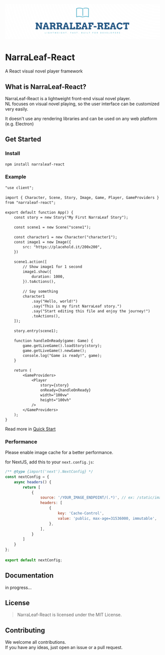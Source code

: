 ![](./docs/nlr-logo-md.png)

# NarraLeaf-React

A React visual novel player framework

## What is NarraLeaf-React?

NarraLeaf-React is a lightweight front-end visual novel player.  
NL focuses on visual novel playing, so the user interface can be customized very easily.

It doesn't use any rendering libraries and can be used on any web platform (e.g. Electron)

## Get Started

### Install

```bash
npm install narraleaf-react
```

### Example

```tsx
"use client";

import { Character, Scene, Story, Image, Game, Player, GameProviders } from "narraleaf-react";

export default function App() {
    const story = new Story("My First NarraLeaf Story");

    const scene1 = new Scene("scene1");

    const character1 = new Character("character1");
    const image1 = new Image({
        src: "https://placehold.it/200x200",
    })

    scene1.action([
        // Show image1 for 1 second
        image1.show({
            duration: 1000,
        }).toActions(),

        // Say something
        character1
            .say("Hello, world!")
            .say("This is my first NarraLeaf story.")
            .say("Start editing this file and enjoy the journey!")
            .toActions(),
    ]);

    story.entry(scene1);

    function handleOnReady(game: Game) {
        game.getLiveGame().loadStory(story);
        game.getLiveGame().newGame();
        console.log("Game is ready!", game);
    }

    return (
        <GameProviders>
            <Player
                story={story}
                onReady={handleOnReady}
                width="100vw"
                height="100vh"
            />
        </GameProviders>
    );
}
```

Read more in [Quick Start](./docs/quick-start.md)

### Performance

Please enable image cache for a better performance.

for NextJS, add this to your `next.config.js`:

```js
/** @type {import('next').NextConfig} */
const nextConfig = {
    async headers() {
        return [
            {
                source: '/YOUR_IMAGE_ENDPOINT/(.*)', // ex: /static/images/(.*)
                headers: [
                    {
                        key: 'Cache-Control',
                        value: 'public, max-age=31536000, immutable',
                    },
                ],
            }
        ]
    }
};

export default nextConfig;
```

## Documentation

in progress...

## License

> NarraLeaf-React is licensed under the MIT License.

## Contributing

We welcome all contributions.  
If you have any ideas, just open an issue or a pull request.


